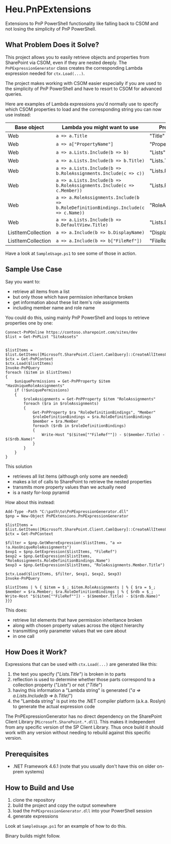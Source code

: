 # Heu.PnPExtensions
Extensions to PnP PowerShell functionality like falling back to CSOM and not losing the simplicity of PnP PowerShell.

## What Problem Does it Solve?

This project allows you to easily retrieve objects and properties from SharePoint via CSOM, even if they are nested deeply. The `PnPExpressionGenerator` class creates the corresponding Lambda expression needed for `ctx.Load(...)`.

The project makes working with CSOM easier especially if you are used to the simplicity of PnP PowerShell and have to resort to CSOM for advanced queries.

Here are examples of Lambda expressions you'd normally use to specify which CSOM properties to load and the corresponding string you can now use instead:

| Base object |  Lambda you might want to use | Property string to generate this lambda |
|------|--------|----
| Web |  `a => a.Title`  | "Title"
| Web |  `a => a["PropertyName"]` | "PropertyName"
| Web |  `a => a.Lists.Include(b => b)` | "Lists"
| Web |  `a => a.Lists.Include(b => b.Title)` | "Lists.Title"
| Web |  `a => a.Lists.Include(b => b.RoleAssignments.Include(c => c))` | "Lists.RoleAssignments"
| Web |  `a => a.Lists.Include(b => b.RoleAssignments.Include(c => c.Member))` | "Lists.RoleAssignments.Member"
| Web |  `a => a.RoleAssignments.Include(b => b.RoleDefinitionBindings.Include(c => c.Name))` | "RoleAssignments.RoleDefinitionBindings.Name"
| Web |  `a => a.Lists.Include(b => b.DefaultView.Title)` | "Lists.DefaultView.Title"
| ListItemCollection |  `a => a.Include(b => b.DisplayName)` | "DisplayName"
| ListItemCollection |  `a => a.Include(b => b["FileRef"])` | "FileRef"

Have a look at `SampleUsage.ps1` to see some of those in action.

## Sample Use Case

Say you want to:
* retrieve all items from a list
* but only those which have permission inheritance broken
* get information about these list item's role assignments
* including member name and role name

You could do this, using mainly PnP PowerShell and loops to retrieve properties one by one:

```
Connect-PnPOnline https://contoso.sharepoint.com/sites/dev
$list = Get-PnPList "SiteAssets"


$listItems = $list.GetItems([Microsoft.SharePoint.Client.CamlQuery]::CreateAllItemsQuery())
$ctx = Get-PnPContext
$ctx.Load($listItems)
Invoke-PnPQuery
foreach ($item in $listItems)
{
    $uniquePermissions = Get-PnPProperty $item "HasUniqueRoleAssignments"
    if (!$uniquePermissions)
    {
        $roleAssignments = Get-PnPProperty $item "RoleAssignments"
        foreach ($ra in $roleAssignments) 
        {
            Get-PnPProperty $ra "RoleDefinitionBindings", "Member"
            $roleDefinitionBindings = $ra.RoleDefinitionBindings
            $member = $ra.Member
            foreach ($rdb in $roleDefinitionBindings)
            {
                Write-Host "$($item[""FileRef""]) - $($member.Title) - $($rdb.Name)"
            }
        }        
    }
}
```
This solution
* retrieves all list items (although only some are needed)
* makes a lot of calls to SharePoint to retrieve the nested properties
* transmits more property values than we actually need
* is a nasty for-loop pyramid


How about this instead:

```
Add-Type -Path "C:\path\to\PnPExpressionGenerator.dll"
$pnp = New-Object PnPExtensions.PnPExpressionGenerator

$listItems = $list.GetItems([Microsoft.SharePoint.Client.CamlQuery]::CreateAllItemsQuery())
$ctx = Get-PnPContext

$filter = $pnp.GetWhereExpression($listItems, "a => !a.HasUniqueRoleAssignments")
$exp1 = $pnp.GetExpression($listItems, "FileRef")
$exp2 = $pnp.GetExpression($listItems, "RoleAssignments.RoleDefinitionBindings.Name")
$exp3 = $pnp.GetExpression($listItems, "RoleAssignments.Member.Title")

$ctx.Load($listItems, $filter, $exp1, $exp2, $exp3)
Invoke-PnPQuery

$listItems | % { $item = $_; $item.RoleAssignments | % { $ra = $_; $member = $ra.Member; $ra.RoleDefinitionBindings | % { $rdb = $_; Write-Host "$($item[""FileRef""]) - $($member.Title) - $($rdb.Name)" }}}
```

This does:
* retrieve list elements that have permission inheritance broken
* along with chosen property values across the object hierarchy
* transmitting only parameter values that we care about
* in one call


## How Does it Work?

Expressions that can be used with `ctx.Load(...)` are generated like this:
1. the text you specify ("_Lists.Title_") is broken in to parts
1. reflection is used to determine whether those parts correspond to a collection property ("_Lists_") or not ("_Title_")
1. having this information a "Lambda string" is generated ("_a => a.Lists.Include(b => b.Title)_")
1. the "Lambda string" is put into the .NET compiler platform (a.k.a. Roslyn) to generate the actual expression code

The PnPExpressionGenerator has no direct dependency on the SharePoint Client Library (`Microsoft.SharePoint.*.dll`). This makes it independent from any specific version of the SP Client Library. Thus once build it should work with any version without needing to rebuild against this specific version.

## Prerequisites
* .NET Framework 4.6.1 (note that you usually don't have this on older on-prem systems)

## How to Build and Use

1. clone the repository
2. build the project and copy the output somewhere
3. load the `PnPExpressionGenerator.dll` into your PowerShell session
4. generate expressions

Look at `SampleUsage.ps1` for an example of how to do this.

Binary builds might follow.